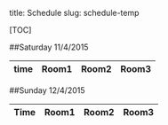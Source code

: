 title: Schedule
slug: schedule-temp

[TOC]


##Saturday 11/4/2015

| time          | Room1 | Room2 | Room3 |
|---------------|-------|-------|-------|

##Sunday 12/4/2015

| Time          | Room1 | Room2 | Room3 |
|---------------|-------|-------|-------|
